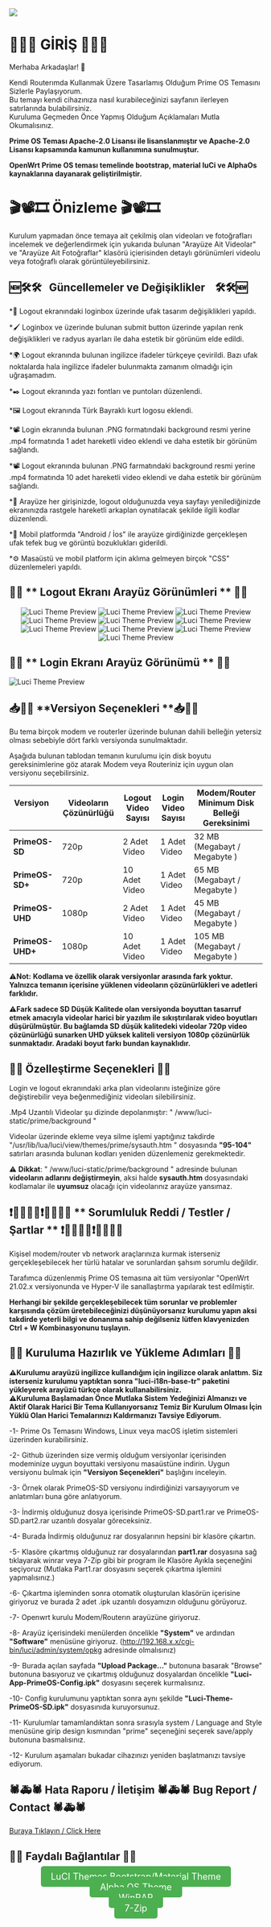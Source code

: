 
<img src="https://i.imgur.com/Q0bVNgu.png"> 


# 🏁🚪🏁 **GİRİŞ** 🏁🚪🏁 


Merhaba Arkadaşlar! 👋

Kendi Routerımda Kullanmak Üzere Tasarlamış Olduğum Prime OS Temasını Sizlerle Paylaşıyorum.<br>
Bu temayı kendi cihazınıza nasıl kurabileceğinizi sayfanın ilerleyen satırlarında bulabilirsiniz.<br>
Kuruluma Geçmeden Önce Yapmış Olduğum Açıklamaları Mutla Okumalısınız.<br>

**Prime OS Teması Apache-2.0 Lisansı ile lisanslanmıştır ve Apache-2.0 Lisansı kapsamında kamunun kullanımına sunulmuştur.**

**OpenWrt Prime OS teması temelinde bootstrap, material luCi ve AlphaOs kaynaklarına dayanarak geliştirilmiştir.** 

# 🎬📽️🎞️ **Önizleme** 🎬📽️🎞️
Kurulum yapmadan önce temaya ait çekilmiş olan videoları ve fotoğrafları incelemek ve değerlendirmek için yukarıda bulunan "Arayüze Ait Videolar" ve "Arayüze Ait Fotoğraflar" klasörü içierisinden detaylı görünümleri videolu veya fotoğraflı olarak görüntüleyebilirsiniz. 

## 🆕🛠🛠   Güncellemeler ve Değişiklikler    🛠🛠🆕

*🎨 Logout ekranındaki loginbox üzerinde ufak tasarım değişiklikleri yapıldı.

*🖌️ Loginbox ve üzerinde bulunan submit button üzerinde yapılan renk değişiklikleri ve radyus ayarları ile daha estetik bir görünüm elde edildi.

*🌍 Logout ekranında bulunan ingilizce ifadeler türkçeye çevirildi. Bazı ufak noktalarda hala ingilizce ifadeler bulunmakta zamanım olmadığı için uğraşamadım.

*✒️ Logout ekranında yazı fontları ve puntoları düzenlendi.

*🖼️ Logout ekranında Türk Bayraklı kurt logosu eklendi.

*📽️ Login  ekranında bulunan .PNG formatındaki background resmi yerine .mp4 formatında 1 adet hareketli video eklendi ve daha estetik bir görünüm sağlandı.

*📽️ Logout ekranında bulunan .PNG farmatındaki background resmi yerine .mp4 formatında 10 adet hareketli video eklendi ve daha estetik bir görünüm sağlandı.

*🔄 Arayüze her girişinizde, logout olduğunuzda veya sayfayı yenilediğinizde ekranınızda rastgele hareketli arkaplan oynatılacak şekilde ilgili kodlar düzenlendi.

*📱 Mobil platformda "Android / İos" ile arayüze girdiğinizde gerçekleşen ufak tefek bug ve görüntü bozuklukları giderildi.

*⚙️ Masaüstü ve mobil platform için aklıma gelmeyen birçok "CSS" düzenlemeleri yapıldı.

## 🌟🌟 ** Logout Ekranı Arayüz Görünümleri ** 🌟🌟


<div align="center">
<img src="https://raw.githubusercontent.com/KeReM0699/OpenWrt-Luci-PrimeOS-Temasi--OpenWrt-Luci-Theme-PrimeOS-Turkish-TR/refs/heads/main/Aray%C3%BCze%20Ait%20Foto%C4%9Fraflar/photo-4.png" alt="Luci Theme Preview">
<img src="https://raw.githubusercontent.com/KeReM0699/OpenWrt-Luci-PrimeOS-Temasi--OpenWrt-Luci-Theme-PrimeOS-Turkish-TR/refs/heads/main/Aray%C3%BCze%20Ait%20Foto%C4%9Fraflar/photo-3.png" alt="Luci Theme Preview">
<img src="https://raw.githubusercontent.com/KeReM0699/OpenWrt-Luci-PrimeOS-Temasi--OpenWrt-Luci-Theme-PrimeOS-Turkish-TR/refs/heads/main/Aray%C3%BCze%20Ait%20Foto%C4%9Fraflar/photo-1.png" alt="Luci Theme Preview">
<img src="https://raw.githubusercontent.com/KeReM0699/OpenWrt-Luci-PrimeOS-Temasi--OpenWrt-Luci-Theme-PrimeOS-Turkish-TR/refs/heads/main/Aray%C3%BCze%20Ait%20Foto%C4%9Fraflar/photo-2.png" alt="Luci Theme Preview">
<img src="https://raw.githubusercontent.com/KeReM0699/OpenWrt-Luci-PrimeOS-Temasi--OpenWrt-Luci-Theme-PrimeOS-Turkish-TR/refs/heads/main/Aray%C3%BCze%20Ait%20Foto%C4%9Fraflar/photo-5.png" alt="Luci Theme Preview">
<img src="https://raw.githubusercontent.com/KeReM0699/OpenWrt-Luci-PrimeOS-Temasi--OpenWrt-Luci-Theme-PrimeOS-Turkish-TR/refs/heads/main/Aray%C3%BCze%20Ait%20Foto%C4%9Fraflar/photo-6.png" alt="Luci Theme Preview">
<img src="https://raw.githubusercontent.com/KeReM0699/OpenWrt-Luci-PrimeOS-Temasi--OpenWrt-Luci-Theme-PrimeOS-Turkish-TR/refs/heads/main/Aray%C3%BCze%20Ait%20Foto%C4%9Fraflar/photo-7.png" alt="Luci Theme Preview">
<img src="https://raw.githubusercontent.com/KeReM0699/OpenWrt-Luci-PrimeOS-Temasi--OpenWrt-Luci-Theme-PrimeOS-Turkish-TR/refs/heads/main/Aray%C3%BCze%20Ait%20Foto%C4%9Fraflar/photo-8.png" alt="Luci Theme Preview">
<img src="https://raw.githubusercontent.com/KeReM0699/OpenWrt-Luci-PrimeOS-Temasi--OpenWrt-Luci-Theme-PrimeOS-Turkish-TR/refs/heads/main/Aray%C3%BCze%20Ait%20Foto%C4%9Fraflar/photo-9.png" alt="Luci Theme Preview">
<img src="https://raw.githubusercontent.com/KeReM0699/OpenWrt-Luci-PrimeOS-Temasi--OpenWrt-Luci-Theme-PrimeOS-Turkish-TR/refs/heads/main/Aray%C3%BCze%20Ait%20Foto%C4%9Fraflar/photo-10.png" alt="Luci Theme Preview">
</div>

## 🌟🌟 ** Login Ekranı Arayüz Görünümü ** 🌟🌟

<img src="https://github.com/KeReM0699/luci-theme/blob/root/Aray%C3%BCze%20Ait%20Foto%C4%9Fraflar/Logon%20Photo.png" alt="Luci Theme Preview">



## 📥🤔👀 **Versiyon Seçenekleri **📥🤔👀

Bu tema birçok modem ve routerler üzerinde bulunan dahili belleğin yetersiz olması sebebiyle dört farklı versiyonda sunulmaktadır.

Aşağıda bulunan tablodan temanın kurulumu için disk boyutu gereksinimlerine göz atarak Modem veya Routeriniz için uygun olan versiyonu seçebilirsiniz.



| Versiyon                       |  Videoların Çözünürlüğü| Logout Video Sayısı |Login Video Sayısı | Modem/Router Minimum Disk Belleği Gereksinimi | 
| ---                            | ---                    | ---                 | ---               | ---                                           |
| **PrimeOS-SD**                 | 720p                   | 2 Adet Video        | 1 Adet Video      |  32 MB (Megabayt / Megabyte )                 |
| **PrimeOS-SD+**                | 720p                   | 10 Adet Video       | 1 Adet Video      |  65 MB (Megabayt / Megabyte )                 |
| **PrimeOS-UHD**                | 1080p                  | 2 Adet Video        | 1 Adet Video      |  45 MB (Megabayt / Megabyte )                 |
| **PrimeOS-UHD+**               | 1080p                  | 10 Adet Video       | 1 Adet Video      |105 MB (Megabayt / Megabyte )                  |

⚠️**Not:** **Kodlama ve özellik olarak versiyonlar arasında fark yoktur. Yalnızca temanın içerisine yüklenen videoların çözünürlükleri ve adetleri farklıdır.**

⚠️**Fark sadece SD Düşük Kalitede olan versiyonda boyuttan tasarruf etmek amacıyla videolar harici bir yazılım ile sıkıştırılarak video boyutları düşürülmüştür. Bu bağlamda SD düşük kalitedeki videolar 720p video çözünürlüğü sunarken UHD yüksek kaliteli versiyon 1080p çözünürlük sunmaktadır. Aradaki boyut farkı bundan kaynaklıdır.**




## 🔧🔧 **Özelleştirme Seçenekleri** 🔧🔧

Login ve logout ekranındaki arka plan videolarını isteğinize göre değiştirebilir veya beğenmediğiniz videoları silebilirsiniz.

.Mp4 Uzantılı Videolar şu dizinde depolanmıştır:  " /www/luci-static/prime/background  "

Videolar üzerinde ekleme veya silme işlemi yaptığınız takdirde  "/usr/lib/lua/luci/view/themes/prime/sysauth.htm "
dosyasında **"95-104"** satırları arasında bulunan kodları yeniden düzenlemeniz gerekmektedir.

⚠️ **Dikkat**: " /www/luci-static/prime/background " adresinde bulunan **videoların adlarını değiştirmeyin**, aksi halde **sysauth.htm** dosyasındaki kodlamalar ile **uyumsuz** olacağı için videolarınız arayüze yansımaz.


## ❗🙅🏻‍♂️❌❗🙅🏻‍♂️❌ ** Sorumluluk Reddi / Testler / Şartlar ** ❗🙅🏻‍♂️❌❗🙅🏻‍♂️❌

Kişisel modem/router vb network araçlarınıza kurmak isterseniz gerçekleşebilecek her türlü hatalar ve sorunlardan şahsım sorumlu değildir.

Tarafımca düzenlenmiş Prime OS temasına ait tüm versiyonlar "OpenWrt 21.02.x versiyonunda ve Hyper-V ile sanallaştırma yapılarak test edilmiştir. 

**Herhangi bir şekilde gerçekleşebilecek tüm sorunlar ve problemler karşısında çözüm üretebileceğinizi düşünüyorsanız kurulumu yapın aksi takdirde yeterli bilgi ve donanıma sahip değilseniz lütfen klavyenizden  Ctrl + W Kombinasyonunu tuşlayın.**


## 🚀🚀 **Kuruluma Hazırlık ve Yükleme Adımları** 🚀🚀

**⚠️Kurulumu arayüzü ingilizce kullandığım için ingilizce olarak anlattım. Siz isterseniz kurulumu yaptıktan sonra "luci-i18n-base-tr" paketini yükleyerek arayüzü türkçe olarak kullanabilirsiniz.**  <br>
**⚠️Kuruluma Başlamadan Önce Mutlaka Sistem Yedeğinizi Almanızı ve Aktif Olarak Harici Bir Tema Kullanıyorsanız Temiz Bir Kurulum Olması İçin Yüklü Olan Harici Temalarınızı Kaldırmanızı Tavsiye Ediyorum.**<br>

-1- Prime Os Temasını Windows, Linux veya macOS işletim sistemleri üzerinden kurabilirsiniz.<br>

-2- Github üzerinden size vermiş olduğum versiyonlar içerisinden modeminize uygun boyuttaki versiyonu masaüstüne indirin. Uygun versiyonu bulmak için **"Versiyon Seçenekleri"** başlığını inceleyin.<br>

-3- Örnek olarak PrimeOS-SD versiyonu indirdiğinizi varsayıyorum ve anlatımları buna göre anlatıyorum. <br>

-3- İndirmiş olduğunuz dosya içerisinde PrimeOS-SD.part1.rar ve PrimeOS-SD.part2.rar uzantılı dosyalar göreceksiniz.<br>

-4- Burada İndirmiş olduğunuz rar dosyalarının hepsini bir klasöre çıkartın.<br>

-5- Klasöre çıkartmış olduğunuz rar dosyalarından **part1.rar** dosyasına sağ tıklayarak winrar veya 7-Zip gibi bir program ile Klasöre Ayıkla seçeneğini seçiyoruz (Mutlaka Part1.rar dosyasını seçerek çıkartma işlemini yapmalısınız.)<br>

-6- Çıkartma işleminden sonra otomatik oluşturulan klasörün içerisine giriyoruz ve burada 2 adet .ipk uzantılı dosyamızın olduğunu görüyoruz.<br>

-7- Openwrt kurulu Modem/Routerın arayüzüne giriyoruz.<br>

-8- Arayüz içerisindeki menülerden öncelikle **"System"** ve ardından **"Software"** menüsüne giriyoruz. (http://192.168.x.x/cgi-bin/luci/admin/system/opkg adresinde olmalısınız)<br>

-9- Burada açılan sayfada **"Upload Package…"** butonuna basarak "Browse" butonuna basıyoruz ve çıkartmış olduğunuz dosyalardan öncelikle **"Luci-App-PrimeOS-Config.ipk"** dosyasını seçerek kurmalısınız.<br>

-10- Config kurulumunu yaptıktan sonra aynı şekilde **"Luci-Theme-PrimeOS-SD.ipk"** dosyasınıda kuruyorsunuz.<br>

-11- Kurulumlar tamamlandıktan sonra sırasıyla system / Language and Style menüsüne girip design kısmından "prime" seçeneğini seçerek save/apply butonuna basmalısınız.<br>

-12- Kurulum aşamaları bukadar cihazınızı yeniden başlatmanızı tavsiye ediyorum.<br>


## 🕷️🚑🕷️ Hata Raporu / İletişim 🕷️🚑🕷️ Bug Report / Contact 🕷️🚑🕷️

[Buraya Tıklayın / Click Here](mailto:keremy455@gmail.com)



## 🔗🔗 **Faydalı Bağlantılar** 🔗🔗

<div align="center">
  <a href="https://openwrt.org/docs/guide-user/luci/luci.themes#other_themes" style="background-color: #4CAF50; padding: 10px 20px; color: white; border-radius: 5px; text-decoration: none; font-size: 18px;">LuCI Themes Bootstrap/Material Theme
 </a>
</div>

<div align="center">
  <a href="https://github.com/derisamedia/luci-theme-alpha" style="background-color: #4CAF50; padding: 10px 20px; color: white; border-radius: 5px; text-decoration: none; font-size: 18px;">Alpha OS Theme</a>
</div>
<div align="center">
  <a href="https://www.win-rar.com/start.html?&L=5" style="background-color: #4CAF50; padding: 10px 20px; color: white; border-radius: 5px; text-decoration: none; font-size: 18px;">WinRAR</a>
</div>
<div align="center">
  <a href="https://www.7-zip.org/" style="background-color: #4CAF50; padding: 10px 20px; color: white; border-radius: 5px; text-decoration: none; font-size: 18px;">7-Zip</a>
</div>











